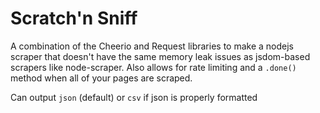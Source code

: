 # Scratch'n Sniff

A combination of the Cheerio and Request libraries to make a nodejs scraper that doesn't have the same memory leak issues as jsdom-based scrapers like node-scraper. Also allows for rate limiting and a `.done()` method when all of your pages are scraped.

Can output `json` (default) or `csv` if json is properly formatted